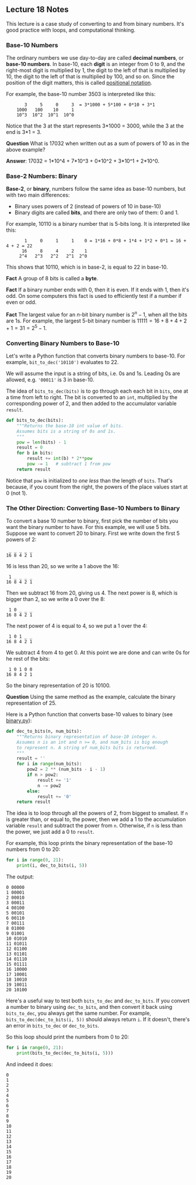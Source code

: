 ## Lecture 18 Notes

This lecture is a case study of converting to and from binary numbers. It's
good practice with loops, and computational thinking.


### Base-10 Numbers

The ordinary numbers we use day-to-day are called **decimal numbers**, or
**base-10 numbers**. In base-10, each **digit** is an integer from 0 to 9, and
the right-most digit is multiplied by 1, the digit to the left of that is
multiplied by 10, the digit to the left of that is multiplied by 100, and so
on. Since the position of the digit matters, this is called [positional
notation](https://en.wikipedia.org/wiki/Positional_notation).

For example, the base-10 number 3503 is interpreted like this:

```
	   3     5     0     3  = 3*1000 + 5*100 + 0*10 + 3*1
	1000   100    10     1
	10^3  10^2  10^1  10^0
```

Notice that the 3 at the start represents 3\*1000 = 3000, while the 3 at the
end is 3\*1 = 3.

**Question** What is 17032 when written out as a sum of powers of 10 as in the
above example?

**Answer**: 17032 = 1\*10^4 + 7\*10^3 + 0\*10^2 + 3\*10^1 + 2\*10^0.


### Base-2 Numbers: Binary

**Base-2**, or **binary**, numbers follow the same idea as base-10 numbers,
but with two main differences:

- Binary uses powers of 2 (instead of powers of 10 in base-10)
- Binary digits are called **bits**, and there are only two of them: 0 and 1.

For example, 10110 is a binary number that is 5-bits long. It is interpreted
like this:

```
	   1     0     1     1    0 = 1*16 + 0*8 + 1*4 + 1*2 + 0*1 = 16 + 4 + 2 = 22
	  16     8     4     2    1
	 2^4   2^3   2^2   2^1  2^0
```

This shows that 10110, which is in base-2, is equal to 22 in base-10.

**Fact** A group of 8 bits is called a **byte**.

**Fact** If a binary number ends with 0, then it is even. If it ends with 1,
then it's odd. On some computers this fact is used to efficiently test if a
number if even or odd.

**Fact** The largest value for an $n$-bit binary number is $2^{n}-1$, when all
the bits are 1s. For example, the largest 5-bit binary number is $11111 = 16 +
8 + 4 + 2 + 1 = 31 = 2^{5} - 1$.


### Converting Binary Numbers to Base-10

Let's write a Python function that converts binary numbers to base-10. For
example, `bit_to_dec('10110')` evaluates to 22.

We will assume the input is a string of bits, i.e. 0s and 1s. Leading 0s are
allowed, e.g. `'00011'` is 3 in base-10.

The idea of `bits_to_dec(bits)` is to go through each each bit in `bits`, one
at a time from left to right. The bit is converted to an `int`, multiplied by
the corresponding power of 2, and then added to the accumulator variable
`result`.

```python
def bits_to_dec(bits):
    """Returns the base-10 int value of bits.
    Assumes bits is a string of 0s and 1s.
    """
    pow = len(bits) - 1
    result = 0
    for b in bits:
        result += int(b) * 2**pow
        pow -= 1   # subtract 1 from pow
    return result
```

Notice that `pow` is initialized to *one less* than the length of `bits`. That's
because, if you count from the right, the powers of the place values start at
0 (not 1).


### The Other Direction: Converting Base-10 Numbers to Binary

To convert a base 10 number to binary, first pick the number of bits you want
the binary number to have. For this example, we will use 5 bits. Suppose we
want to convert 20 to binary. First we write down the first 5 powers of 2:

```
 _ _ _ _ _
16 8 4 2 1
```

16 is less than 20, so we write a 1 above the 16:

```
 1 _ _ _ _
16 8 4 2 1
```

Then we subtract 16 from 20, giving us 4. The next power is 8, which is bigger
than 2, so we write a 0 over the 8:

```
 1 0 _ _ _
16 8 4 2 1
```

The next power of 4 is equal to 4, so we put a 1 over the 4:

```
 1 0 1 _ _
16 8 4 2 1
```

We subtract 4 from 4 to get 0. At this point we are done and can write 0s for
he rest of the bits:

```
 1 0 1 0 0
16 8 4 2 1
```

So the binary representation of 20 is 10100.

**Question** Using the same method as the example, calculate the binary
representation of 25.

Here is a Python function that converts base-10 values to binary (see
[binary.py](binary.py)):

```python
def dec_to_bits(n, num_bits):
    """Returns binary representation of base-10 integer n.
    Assumes n is an int and n >= 0, and num_bits is big enough
    to represent n. A string of num_bits bits is returned.
    """
    result = ''
    for i in range(num_bits):
        pow2 = 2 ** (num_bits - i - 1)
        if n > pow2:
            result += '1'
            n -= pow2
        else:
            result += '0'
    return result
```

The idea is to loop through all the powers of 2, from biggest to smallest. If
`n` is greater than, or equal to, the power, then we add a 1 to the
accumulation variable `result` and subtract the power from `n`. Otherwise, if
`n` is less than the power, we just add a 0 to `result`.

For example, this loop prints the binary representation of the base-10 numbers
from 0 to 20:

```python
for i in range(0, 21): 
    print(i, dec_to_bits(i, 5))
```

The output:

```
0 00000
1 00001
2 00010
3 00011
4 00100
5 00101
6 00110
7 00111
8 01000
9 01001
10 01010
11 01011
12 01100
13 01101
14 01110
15 01111
16 10000
17 10001
18 10010
19 10011
20 10100
```

Here's a useful way to test both `bits_to_dec` and `dec_to_bits`. If you
convert a number to binary using `dec_to_bits`, and then convert it back using
`bits_to_dec`, you always get the same number. For example,
`bits_to_dec(dec_to_bits(i, 5))` should always return `i`. If it doesn't,
there's an error in `bits_to_dec` or `dec_to_bits`.

So this loop should print the numbers from 0 to 20:

```python
for i in range(0, 21):
    print(bits_to_dec(dec_to_bits(i, 5)))
```

And indeed it does:

```
0
1
2
3
4
5
6
7
8
9
10
11
12
13
14
15
16
17
18
19
20
```
